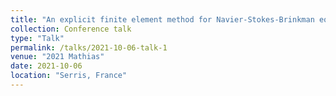 ```yaml
---
title: "An explicit finite element method for Navier-Stokes-Brinkman equations"
collection: Conference talk
type: "Talk"
permalink: /talks/2021-10-06-talk-1
venue: "2021 Mathias"
date: 2021-10-06
location: "Serris, France"
---
```



